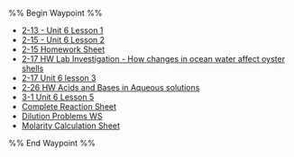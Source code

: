 %% Begin Waypoint %%
- [2-13 - Unit 6 Lesson 1](./2-13%20-%20Unit%206%20Lesson%201.md)
- [2-15 - Unit 6 Lesson 2](./2-15%20-%20Unit%206%20Lesson%202.md)
- [2-15 Homework Sheet](./2-15%20Homework%20Sheet.md)
- [2-17 HW Lab Investigation - How changes in ocean water affect oyster shells](./2-17%20HW%20Lab%20Investigation%20-%20How%20changes%20in%20ocean%20water%20affect%20oyster%20shells.md)
- [2-17 Unit 6 lesson 3](./2-17%20Unit%206%20lesson%203.md)
- [2-26 HW Acids and Bases in Aqueous solutions](./2-26%20HW%20Acids%20and%20Bases%20in%20Aqueous%20solutions.md)
- [3-1 Unit 6 Lesson 5](./3-1%20Unit%206%20Lesson%205.md)
- [Complete Reaction Sheet](./Complete%20Reaction%20Sheet.md)
- [Dilution Problems WS](./Dilution%20Problems%20WS.md)
- [Molarity Calculation Sheet](./Molarity%20Calculation%20Sheet.md)

%% End Waypoint %%